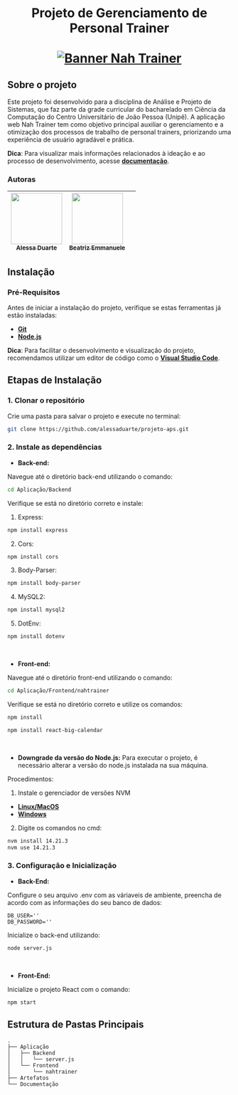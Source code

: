 <div align="center">
  <h1 align="center">
    Projeto de Gerenciamento de Personal Trainer
    <br />
    <br />
    <a href="">
      <img src="https://github.com/alessaduarte/projeto-aps/assets/100052794/992b17e9-9a2f-48e6-a751-b74ccd500d02" alt="Banner Nah Trainer">
    </a>
  </h1>
</div>

## Sobre o projeto

Este projeto foi desenvolvido para a disciplina de Análise e Projeto de Sistemas, que faz parte da grade curricular do bacharelado em Ciência da Computação do Centro Universitário de João Pessoa (Unipê). A aplicação web Nah Trainer tem como objetivo principal auxiliar o gerenciamento e a otimização dos processos de trabalho de personal trainers, priorizando uma experiência de usuário agradável e prática.

**Dica**: Para visualizar mais informações relacionados à ideação e ao processo de desenvolvimento, acesse **[documentação](https://github.com/alessaduarte/projeto-aps/tree/main/Documentação)**.

### Autoras

| [<img loading="lazy" src="https://avatars.githubusercontent.com/u/100052794?v=4" width=115><br><sub>Alessa Duarte</sub>](https://github.com/alessaduarte) |  [<img loading="lazy" src="https://avatars.githubusercontent.com/u/107078395?v=4" width=115><br><sub>Beatriz Emmanuele</sub>](https://github.com/BeatrizEmmanuele) | |
| :---: | :---: | :---: |

## Instalação

### Pré-Requisitos

Antes de iniciar a instalação do projeto, verifique se estas ferramentas já estão instaladas:
- **[Git](https://www.git-scm.com)**
- **[Node.js](https://nodejs.org/en)**

**Dica**: Para facilitar o desenvolvimento e visualização do projeto, recomendamos utilizar um editor de código como o **[Visual Studio Code](https://code.visualstudio.com)**.

## Etapas de Instalação

### 1. Clonar o repositório

Crie uma pasta para salvar o projeto e execute no terminal: 

```bash
git clone https://github.com/alessaduarte/projeto-aps.git
```

### 2. Instale as dependências

- **Back-end:**
<p>Navegue até o diretório back-end utilizando o comando:</p>

```bash
cd Aplicação/Backend
```
<p>Verifique se está no diretório correto e instale:</p>

1. Express:
```bash
npm install express
```
2. Cors:
```bash
npm install cors
```
3. Body-Parser:
```bash
npm install body-parser
```
4. MySQL2:
```bash
npm install mysql2
```
5. DotEnv:
```bash
npm install dotenv
```

<br />

- **Front-end:**
<p>Navegue até o diretório front-end utilizando o comando:</p>

```bash
cd Aplicação/Frontend/nahtrainer
```

<p>Verifique se está no diretório correto e utilize os comandos:</p>

```bash
npm install
```
```bash
npm install react-big-calendar
```

<br />

- **Downgrade da versão do Node.js:**
Para executar o projeto, é necessário alterar a versão do node.js instalada na sua máquina.

Procedimentos:
1. Instale o gerenciador de versões NVM
- **[Linux/MacOS](https://github.com/nvm-sh/nvm)**
- **[Windows](https://github.com/coreybutler/nvm-windows)**

2. Digite os comandos no cmd:
```cmd
nvm install 14.21.3
nvm use 14.21.3
```


### 3. Configuração e Inicialização

- **Back-End:**

<p>Configure o seu arquivo .env com as váriaveis de ambiente, preencha de acordo com as informações do seu banco de dados:</p>

```.env
DB_USER=''
DB_PASSWORD=''
```

<p>Inicialize o back-end utilizando:</p>

```bash
node server.js
```

<br />

- **Front-End:**

<p>Inicialize o projeto React com o comando:</p>

```bash
npm start
```

## Estrutura de Pastas Principais

```
.
├── Aplicação
│   ├── Backend
│   │   └── server.js
│   └── Frontend
│       └── nahtrainer
├── Artefatos
└── Documentação
```
